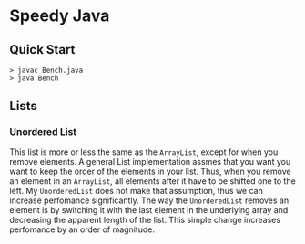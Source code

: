# Speedy Java

## Quick Start

```console
> javac Bench.java
> java Bench
```

## Lists

### Unordered List

This list is more or less the same as the `ArrayList`, except for when you remove elements. A general List implementation assmes that you want you want to keep the order of the elements in your list. Thus, when you remove an element in an `ArrayList`, all elements after it have to be shifted one to the left. My `UnorderedList` does not make that assumption, thus we can increase perfomance significantly. The way the `UnorderedList` removes an element is by switching it with the last element in the underlying array and decreasing the apparent length of the list. This simple change increases perfomance by an order of magnitude.
